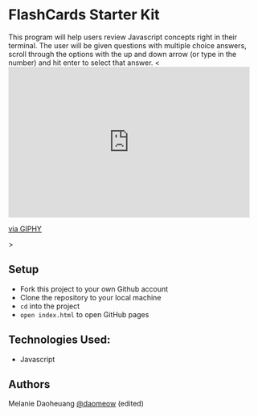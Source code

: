 # FlashCards Starter Kit
This program will help users review Javascript concepts right in their terminal. The user will be given questions with multiple choice answers, scroll through the options with the up and down arrow (or type in the number) and hit enter to select that answer.
<<iframe src="https://giphy.com/embed/BTPTrTydzuDE1OarSt" width="480" height="300" frameBorder="0" class="giphy-embed" allowFullScreen></iframe><p><a href="https://giphy.com/gifs/BTPTrTydzuDE1OarSt">via GIPHY</a></p>>
## Setup
- Fork this project to your own Github account
- Clone the repository to your local machine
- `cd` into the project
- `open index.html` to open GitHub pages

## Technologies Used:
- Javascript 

## Authors
Melanie Daoheuang [@daomeow](https://github.com/daomeow) (edited) 
